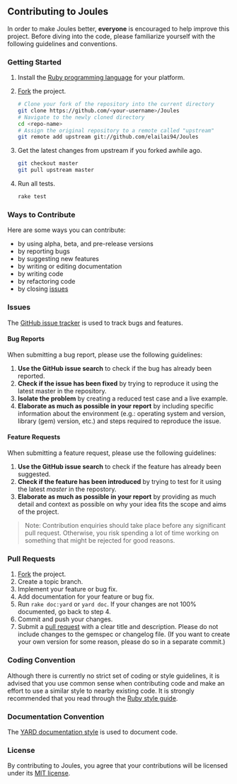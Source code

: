 ## Contributing to Joules
In order to make Joules better, **everyone** is encouraged to help improve this project. Before diving into the code, please familiarize yourself with the following guidelines and conventions.

### Getting Started
1. Install the [Ruby programming language](https://www.ruby-lang.org/en/documentation/installation/) for your platform.
2. [Fork](https://help.github.com/articles/fork-a-repo/) the project.

   ```Bash
   # Clone your fork of the repository into the current directory
   git clone https://github.com/<your-username>/Joules
   # Navigate to the newly cloned directory
   cd <repo-name>
   # Assign the original repository to a remote called "upstream"
   git remote add upstream git://github.com/elailai94/Joules
   ```
3. Get the latest changes from upstream if you forked awhile ago.

   ```Bash
   git checkout master
   git pull upstream master
   ```

4. Run all tests.

   ```Bash
   rake test
   ```

### Ways to Contribute
Here are some ways you can contribute:
* by using alpha, beta, and pre-release versions
* by reporting bugs
* by suggesting new features
* by writing or editing documentation
* by writing code
* by refactoring code
* by closing [issues](https://www.github.com/elailai94/Joules/issues)

### Issues
The [GitHub issue tracker](https://www.github.com/elailai94/Joules/issues) is used to track bugs and features. 
#### Bug Reports
When submitting a bug report, please use the following guidelines:

1. **Use the GitHub issue search** to check if the bug has already been reported.
2. **Check if the issue has been fixed** by trying to reproduce it using the latest master in the repository.
3. **Isolate the problem** by creating a reduced test case and a live example.
4. **Elaborate as much as possible in your report** by including specific information about the environment (e.g.: operating system and version, library (gem) version, etc.) and steps required to reproduce the issue.

#### Feature Requests
When submitting a feature request, please use the following guidelines:

1. **Use the GitHub issue search** to check if the feature has already been suggested.
2. **Check if the feature has been introduced** by trying to test for it using the latest *master* in the repostory.
3. **Elaborate as much as possible in your report** by providing as much detail and context as possible on why your idea fits the scope and aims of the project.

> Note: Contribution enquiries should take place before any significant pull request. Otherwise, you risk spending a lot of time working on something that might be rejected for good reasons.

### Pull Requests
1. [Fork](https://help.github.com/articles/fork-a-repo/) the project.
2. Create a topic branch.
3. Implement your feature or bug fix.
4. Add documentation for your feature or bug fix.
5. Run ```rake doc:yard``` or ```yard doc```. If your changes are not 100% documented, go back to step 4.
6. Commit and push your changes.
7. Submit a [pull request](https://help.github.com/articles/using-pull-requests/) with a clear title and description. Please do not include changes to the gemspec or changelog file. (If you want to create your own version for some reason, please do so in a separate commit.)

### Coding Convention
Although there is currently no strict set of coding or style guidelines, it is advised that you use common sense when contributing code and make an effort to use a similar style to nearby existing code. It is strongly recommended that you read through the [Ruby style guide](https://www.github.com/styleguide/ruby).

### Documentation Convention
The [YARD documentation style](http://www.rubydoc.info/gems/yard/file/docs/GettingStarted.md) is used to document code.

### License
By contributing to Joules, you agree that your contributions will be licensed under its [MIT license](https://www.github.com/elailai94/Joules/blob/master/LICENSE.md).
